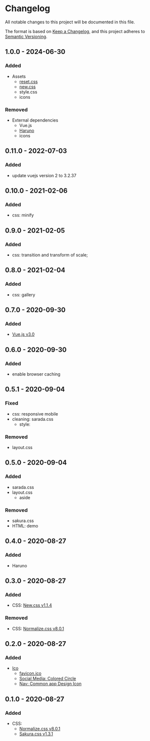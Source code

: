 # Changelog

All notable changes to this project will be documented in this file.

The format is based on [Keep a Changelog](https://keepachangelog.com/en/1.0.0/),
and this project adheres to [Semantic Versioning](https://semver.org/spec/v2.0.0.html).

## 1.0.0 - 2024-06-30
### Added
- Assets
    - [reset.css](https://meyerweb.com/eric/tools/css/reset/)
    - [new.css](https://newcss.net/)
    - style.css
    - icons

### Removed
- External dependencies
    - Vue.js 
    - [Haruno](https://github.com/sswellington/haruno)
    - icons

## 0.11.0 - 2022-07-03
### Added
- update vuejs version 2 to 3.2.37

## 0.10.0 - 2021-02-06
### Added
- css: minify

## 0.9.0 - 2021-02-05
### Added
- css: transition and transform of scale;

## 0.8.0 - 2021-02-04
### Added
- css: gallery

## 0.7.0 - 2020-09-30
### Added
- [Vue.js v3.0](https://v3.vuejs.org/)

## 0.6.0 - 2020-09-30
### Added
- enable browser caching

## 0.5.1 - 2020-09-04
### Fixed
- css: responsive mobile
- cleaning: sarada.css
    - style: <a>

### Removed
- layout.css

## 0.5.0 - 2020-09-04
### Added
- sarada.css
- layout.css
    - aside

### Removed
- sakura.css
- HTML: demo

## 0.4.0 - 2020-08-27
### Added
- Haruno

## 0.3.0 - 2020-08-27
### Added
- CSS: [New.css v1.1.4](https://newcss.net/)  

### Removed
- CSS: [Normalize.css v8.0.1](https://github.com/necolas/normalize.css)

## 0.2.0 - 2020-08-27
### Added
- [Ico](https://www.veryicon.com)
    - [favicon.ico](https://www.veryicon.com/icons/movie--tv/naruto-vol-1/haruno-sakura.html)
    - [Social Media: Colored Circle](https://www.veryicon.com/icons/application/common-application-icons/)
    - [Nav: Common app Design Icon](https://www.veryicon.com/icons/application/common-app-design-icon/)

## 0.1.0 - 2020-08-27
### Added
- CSS:
    - [Normalize.css v8.0.1](https://github.com/necolas/normalize.css)
    - [Sakura.css v1.3.1](https://github.com/oxalorg/sakura)